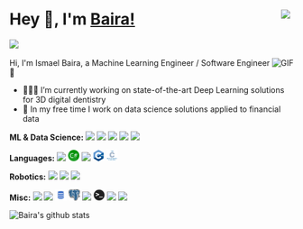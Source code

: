 <h1> 
  Hey 👋, I'm <a href="https://www.linkedin.com/in/ismaelbaira/">Baira!</a>
  <img src="https://cdn.jsdelivr.net/npm/simple-icons@v3/icons/linkedin.svg" width="22px" style="float:right;">
</h1>
  
![](https://visitor-badge.glitch.me/badge?page_id=ibaira.ibaira)

<img align="right" alt="GIF" src="https://media.giphy.com/media/HUplkVCPY7jTW/giphy.gif" />

Hi, I'm Ismael Baira, a Machine Learning Engineer / Software Engineer 🚀

- 👨🏽‍💻 I’m currently working on state-of-the-art Deep Learning solutions for 3D digital dentistry
- 🔮 In my free time I work on data science solutions applied to financial data


**ML & Data Science:** <code><img height="20" src="https://upload.wikimedia.org/wikipedia/commons/9/93/Amazon_Web_Services_Logo.svg"></code>
<code><img height="20" src="https://github.com/valohai/ml-logos/blob/master/pytorch.svg"></code>
<code><img height="20" src="https://upload.wikimedia.org/wikipedia/commons/2/2d/Tensorflow_logo.svg"></code>
<code><img height="20" src="https://upload.wikimedia.org/wikipedia/commons/e/ed/Pandas_logo.svg"></code>
<code><img height="20" src="https://upload.wikimedia.org/wikipedia/commons/0/05/Scikit_learn_logo_small.svg"></code>

**Languages:** <code><img height="20" src="https://upload.wikimedia.org/wikipedia/commons/c/c3/Python-logo-notext.svg"></code>
<code><img height="20" src="https://raw.githubusercontent.com/github/explore/80688e429a7d4ef2fca1e82350fe8e3517d3494d/topics/csharp/csharp.png"></code>
<code><img height="20" src="https://upload.wikimedia.org/wikipedia/commons/0/05/Go_Logo_Blue.svg"></code>
<code><img height="20" src="https://raw.githubusercontent.com/github/explore/80688e429a7d4ef2fca1e82350fe8e3517d3494d/topics/cpp/cpp.png"></code>
<code><img height="20" src="https://raw.githubusercontent.com/github/explore/80688e429a7d4ef2fca1e82350fe8e3517d3494d/topics/c/c.png"></code>

**Robotics:** <code><img height="20" src="https://upload.wikimedia.org/wikipedia/commons/b/bb/Ros_logo.svg"></code>
<code><img height="20" src="https://upload.wikimedia.org/wikipedia/commons/3/32/OpenCV_Logo_with_text_svg_version.svg"></code>
<code><img height="20" src="http://gazebosim.org/assets/logos/gazebo_vert_pos-faad8cc37ab336f850e549077ef5831e5098034532113b06328dfd70355fb8f7.svg"></code>

**Misc:** <code><img height="20" src="https://upload.wikimedia.org/wikipedia/commons/4/4e/Docker_%28container_engine%29_logo.svg"></code>
<code><img height="20" src="https://upload.wikimedia.org/wikipedia/commons/7/75/Django_logo.svg"></code>
<code><img height="20" src="https://raw.githubusercontent.com/github/explore/80688e429a7d4ef2fca1e82350fe8e3517d3494d/topics/sql/sql.png"></code>
<code><img height="20" src="https://raw.githubusercontent.com/github/explore/80688e429a7d4ef2fca1e82350fe8e3517d3494d/topics/postgresql/postgresql.png"></code>
<code><img height="20" src="https://upload.wikimedia.org/wikipedia/commons/e/e0/Git-logo.svg"></code>
<code><img height="20" src="https://raw.githubusercontent.com/github/explore/80688e429a7d4ef2fca1e82350fe8e3517d3494d/topics/terminal/terminal.png"></code>
<code><img height="20" src="https://upload.wikimedia.org/wikipedia/commons/6/62/Brand_Visual_Studio_Win_2019.svg"></code>
<code><img height="20" src="https://upload.wikimedia.org/wikipedia/commons/4/4f/Icon-Vim.svg"></code>

![Baira's github stats](https://github-readme-stats.vercel.app/api?username=ibaira&show_icons=true&hide_border=true)
